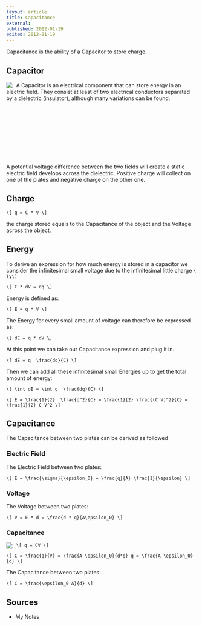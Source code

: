 ```yaml
---
layout: article
title: Capacitance
external:
published: 2012-01-19
edited: 2012-01-19
---
```


Capacitance is the ability of a Capacitor to store charge.

## Capacitor

<img src="http://upload.wikimedia.org/wikipedia/commons/c/cd/Capacitor_schematic_with_dielectric.svg" align="left" style="margin-right: 10px;"/>

A Capacitor is an electrical component that can store energy in an electric field. They consist at least of two electrical conductors separated by a dielectric (insulator), although many variations can be found.

<br />
<br />
<br />
<br />
<br />
<br />
<br />
<br />

A potential voltage difference between the two fields will create a static electric field develops across the dielectric. Positive charge will collect on one of the plates and negative charge on the other one.



## Charge

`\[
q = C * V
\]`

the charge stored equals to the Capacitance of the object and the Voltage across the object.

## Energy

To derive an expression for how much energy is stored in a capacitor we consider the infinitesimal small voltage due to the infinitesimal little charge `\(y\)`

`\[
C * dV = dq
\]`

Energy is defined as:

`\[
E = q * V
\]`

The Energy for every small amount of voltage can therefore be expressed as:

`\[
dE = q * dV
\]`

At this point we can take our Capacitance expression and plug it in.

`\[
dE = q  \frac{dq}{C}
\]`

Then we can add all these infinitesimal small Energies up to get the total amount of energy:

`\[
\int dE = \int q  \frac{dq}{C}
\]`

`\[
E = \frac{1}{2}  \frac{q^2}{C} = \frac{1}{2} \frac{(C V)^2}{C} = \frac{1}{2} C V^2
\]`

## Capacitance

The Capacitance between two plates can be derived as followed

### Electric Field

The Electric Field between two plates:

`\[
E = \frac{\sigma}{\epsilon_0} = \frac{q}{A} \frac{1}{\epsilon}
\]`

### Voltage

The Voltage between two plates:

`\[
V = E * d = \frac{d * q}{A\epsilon_0}
\]`

### Capacitance

<img src="http://upload.wikimedia.org/wikipedia/commons/3/35/Parallel_plate_capacitor.svg" align="left" style="margin-right: 10px;"/>

`\[
q = CV
\]`

`\[
C = \frac{q}{V} = \frac{A \epsilon_0}{d*q} q = \frac{A \epsilon_0}{d}
\]`

The Capacitance between two plates:

`\[
C = \frac{\epsilon_0 A}{d}
\]`



## Sources

* My Notes